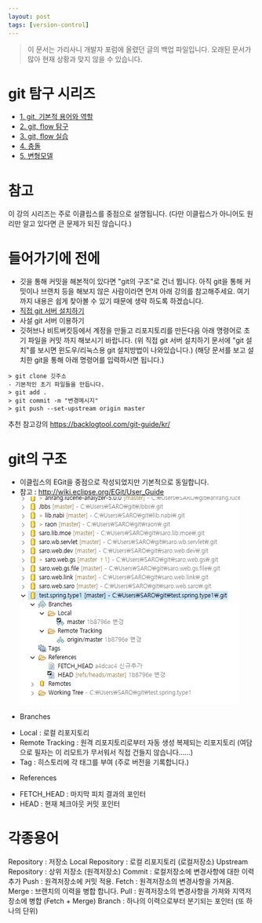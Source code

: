 ```yaml
---
layout: post
tags: [version-control]
---
```


> 이 문서는 가리사니 개발자 포럼에 올렸던 글의 백업 파일입니다.
오래된 문서가 많아 현재 상황과 맞지 않을 수 있습니다.


# git 탐구 시리즈
- [1. git, 기본적 용어와 역할](/2016/10/25/%EB%B0%B1%EC%97%85-%EA%B0%80%EB%A6%AC%EC%82%AC%EB%8B%88-git-%ED%83%90%EA%B5%AC-1.-git,-%EA%B8%B0%EB%B3%B8%EC%A0%81-%EC%9A%A9%EC%96%B4%EC%99%80-%EC%97%AD%ED%95%A0.html)
- [2. git, flow 탐구](/2016/10/26/%EB%B0%B1%EC%97%85-%EA%B0%80%EB%A6%AC%EC%82%AC%EB%8B%88-git-%ED%83%90%EA%B5%AC-2.-git,-flow-%ED%83%90%EA%B5%AC.html)
- [3. git, flow 실습](/2016/10/26/%EB%B0%B1%EC%97%85-%EA%B0%80%EB%A6%AC%EC%82%AC%EB%8B%88-git-%ED%83%90%EA%B5%AC-3.-git,-flow-%EC%8B%A4%EC%8A%B5.html)
- [4. 충돌](/2016/11/16/%EB%B0%B1%EC%97%85-%EA%B0%80%EB%A6%AC%EC%82%AC%EB%8B%88-git-%ED%83%90%EA%B5%AC-4.-%EC%B6%A9%EB%8F%8C.html)
- [5. 변형모델](/2016/11/17/%EB%B0%B1%EC%97%85-%EA%B0%80%EB%A6%AC%EC%82%AC%EB%8B%88-git-%ED%83%90%EA%B5%AC-5.-%EB%B3%80%ED%98%95%EB%AA%A8%EB%8D%B8.html)

# 참고
이 강의 시리즈는 주로 이클립스를 중점으로 설명됩니다.
(다만 이클립스가 아니어도 원리만 알고 있다면 큰 문제가 되진 않습니다.)


# 들어가기에 전에
- 깃을 통해 커밋을 해본적이 있다면 "git의 구조"로 건너 뜁니다.
아직 git을 통해 커밋이나 브랜치 등을 해보지 않은 사람이라면 먼저 아래 강의를 참고해주세요.
여기까지 내용은 쉽게 찾아볼 수 있기 때문에 생략 하도록 하겠습니다.
- [직접 git 서버 설치하기](/2016/05/20/%EB%B0%B1%EC%97%85-%EA%B0%80%EB%A6%AC%EC%82%AC%EB%8B%88-%EC%9E%90%EB%B0%94-%EA%B8%B0%EB%B0%98%EC%9D%98-GIT-%EA%B4%80%EB%A6%AC-%EC%84%9C%EB%B2%84-(-Windows-GIT-%EC%84%9C%EB%B2%84-%EA%B5%AC%EC%B6%95-).html)
- 사설 git 서버 이용하기
- 깃허브나 비트버킷등에서 계정을 만들고 리포지토리를 만든다음 아래 명령어로 초기 파일을 커밋 까지 해보시기 바랍니다.
(위 직접 git 서버 설치하기 문서에 "git 설치"를 보시면 윈도우/리눅스용 git 설치방법이 나와있습니다.)
(해당 문서를 보고 설치한 git을 통해 아래 명령어를 입력하시면 됩니다.)
```
> git clone 깃주소
- 기본적인 초기 파일들을 만듭니다.
> git add .
> git commit -m "변경메시지"
> git push --set-upstream origin master
```
추천 참고강의
https://backlogtool.com/git-guide/kr/


# git의 구조
- 이클립스의 EGit을 중점으로 작성되었지만 기본적으로 동일합니다.
- 참고 : http://wiki.eclipse.org/EGit/User_Guide
![](/file/old/173.png)
+ Branches
- Local : 로컬 리포지토리
- Remote Tracking : 원격 리포지토리로부터 자동 생성 복제되는 리포지토리 (여담으로 필자는 이 리모트가 무서워서 직접 건들지 않습니다......)
- Tag : 히스토리에 각 태그를 부여 (주로 버전을 기록합니다.)
+ References
- FETCH_HEAD : 마지막 피치 결과의 포인터
- HEAD : 현재 체크아웃 커밋 포인터


# 각종용어
Repository : 저장소
Local Repository : 로컬 리포지토리 (로컬저장소)
Upstream Repository : 상위 저장소 (원격저장소)
Commit : 로컬저장소에 변경사항에 대한 이력 추가
Push : 원격저장소에 커밋 적용.
Fetch : 원격저장소의 변경사항을 가져옴.
Merge : 브랜치의 이력을 병합 합니다.
Pull : 원격저장소의 변경사항을 가져와 지역저장소에 병합 (Fetch  + Merge)
Branch : 하나의 이력으로부터 분기되는 포인터 (또 하나의 단위)